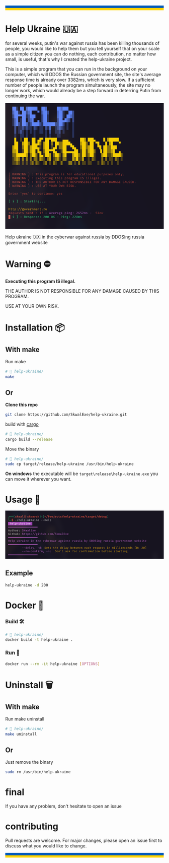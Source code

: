 <a href="https://github.com/SkwalExe#ukraine"><img src="https://raw.githubusercontent.com/SkwalExe/SkwalExe/main/ukraine.jpg" width="100%" height="15px" /></a>

# Help Ukraine 🇺🇦

for several weeks, putin's war against russia has been killing thousands of people, you would like to help them but you tell yourself that on your scale as a simple citizen you can do nothing, each contribution, no matter how small, is useful, that's why I created the help-ukraine project.

This is a simple program that you can run in the background on your computer, which will DDOS the Russian government site, the site's average response time is already over 3382ms, which is very slow. If a sufficient number of people launch the program simultaneously, the site may no longer work, which would already be a step forward in deterring Putin from continuing the war.

![](images/1.png)

Help ukraine 🇺🇦 in the cyberwar against russia
by DDOSing russia government website

# Warning ⛔

**Executing this program IS illegal.**

THE AUTHOR IS NOT RESPONSIBLE FOR ANY DAMAGE CAUSED BY THIS PROGRAM.

USE AT YOUR OWN RISK.

# Installation 📦

## With make

Run make

```bash
# 📂 help-ukraine/
make
```

## Or

**Clone this repo**

```bash
git clone https://github.com/SkwalExe/help-ukraine.git
```

build with [cargo](https://doc.rust-lang.org/cargo/getting-started/installation.html)

```bash
# 📂 help-ukraine/
cargo build --release
```

Move the binary

```bash
# 📂 help-ukraine/
sudo cp target/release/help-ukraine /usr/bin/help-ukraine
```

**On windows** the executable will be `target\release\help-ukraine.exe` you can move it wherever you want.

# Usage 📝

![](images/usage.png)

## Example 

```bash
help-ukraine -d 200 
```

# Docker 🐳

### Build 🛠️

```bash
# 📂 help-ukraine/
docker build -t help-ukraine .
```

### Run 🏃

```bash
docker run --rm -it help-ukraine [OPTIONS]
```

# Uninstall 🗑

## With make

Run make uninstall

```bash
# 📂 help-ukraine/
make uninstall
```

## Or

Just remove the binary

```bash
sudo rm /usr/bin/help-ukraine
```

# final

If you have any problem, don't hesitate to open an issue

# contributing

Pull requests are welcome. For major changes, please open an issue first to discuss what you would like to change.

<a href="https://github.com/SkwalExe#ukraine"><img src="https://raw.githubusercontent.com/SkwalExe/SkwalExe/main/ukraine.jpg" width="100%" height="15px" /></a>